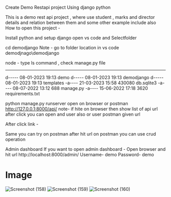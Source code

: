 Create Demo Restapi project Using django python 


This is a demo rest api project , where use student , marks and director details and relation between them and some other example include also
How to open this project -

Install python and setup django
open vs code and Selectfolder 

cd demodjango
     		Note -  go to folder location in vs code demodjnago\demodjango

node - type ls command , check manage.py file 
----                 -------------         ------ ----
d-----        08-01-2023     19:13                demo
d-----        08-01-2023     19:13                demodjango
d-----        08-01-2023     19:13                templates
-a----        21-03-2023     15:58         430080 db.sqlite3
-a----        08-07-2022     13:12            688 manage.py
-a----        15-06-2022     17:18           3620 requirements.txt

python manage.py runserver
 open on browser or postman  http://127.0.0.1:8000/api/
note- if hite on browser then show list of api url after click you can open and user also or user postman given url 

After click link -


Same you can try on postman after hit url on postman you can use crud operation 


Admin dashboard 
If you want to open admin dashboard -
Open browser and hit url
http://localhost:8000/admin/
Username- demo
Password- demo

# Image
![Screenshot (158)](https://github.com/developerMaurya/restapi_class_function_allTypeUsed_mixApi_Django/assets/137375643/fde6f994-c9ca-4934-bbc5-9fdb4afad0b8)
![Screenshot (159)](https://github.com/developerMaurya/restapi_class_function_allTypeUsed_mixApi_Django/assets/137375643/55f386d4-bcf2-476d-92f5-3c422f9c564f)
![Screenshot (160)](https://github.com/developerMaurya/restapi_class_function_allTypeUsed_mixApi_Django/assets/137375643/80bedb04-c3a2-4da9-a79a-9035053195a3)




